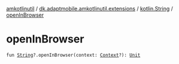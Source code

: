 [amkotlinutil](../../index.md) / [dk.adaptmobile.amkotlinutil.extensions](../index.md) / [kotlin.String](index.md) / [openInBrowser](open-in-browser.md)

# openInBrowser

`fun `[`String`](https://kotlinlang.org/api/latest/jvm/stdlib/kotlin/-string/index.html)`?.openInBrowser(context: `[`Context`](https://developer.android.com/reference/android/content/Context.html)`?): `[`Unit`](https://kotlinlang.org/api/latest/jvm/stdlib/kotlin/-unit/index.html)
